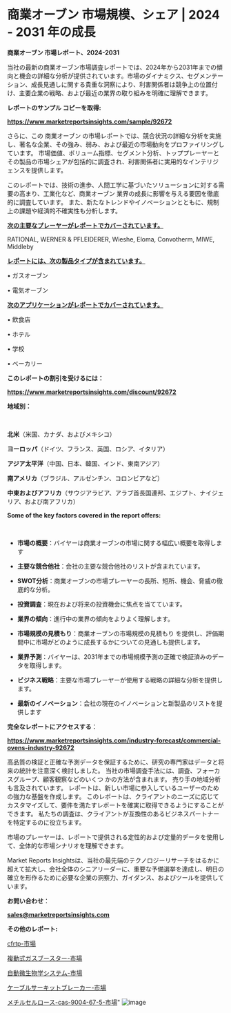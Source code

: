 # 商業オーブン 市場規模、シェア | 2024 - 2031 年の成長

<strong>商業オーブン 市場レポート、2024-2031</strong>

当社の最新の商業オーブン市場調査レポートでは、2024年から2031年までの傾向と機会の詳細な分析が提供されています。市場のダイナミクス、セグメンテーション、成長見通しに関する貴重な洞察により、利害関係者は競争上の位置付け、主要企業の戦略、および最近の業界の取り組みを明確に理解できます。



<strong>レポートのサンプル コピーを取得:</strong> <a href=https://www.marketreportsinsights.com/sample/92672>

<strong><u>https://www.marketreportsinsights.com/sample/92672</u></strong></a>

さらに、この 商業オーブン の市場レポートでは、競合状況の詳細な分析を実施し、著名な企業、その強み、弱み、および最近の市場動向をプロファイリングしています。 市場価値、ボリューム指標、セグメント分析、トッププレーヤーとその製品の市場シェアが包括的に調査され、利害関係者に実用的なインテリジェンスを提供します。

このレポートでは、技術の進歩、人間工学に基づいたソリューションに対する需要の高まり、工業化など、商業オーブン 業界の成長に影響を与える要因を徹底的に調査しています。 また、新たなトレンドやイノベーションとともに、規制上の課題や経済的不確実性も分析します。



<strong><u>次の主要なプレーヤーがレポートでカバーされています。</u></strong>

RATIONAL, WERNER & PFLEIDERER, Wieshe, Eloma, Convotherm, MIWE, Middleby



<strong><u><b>レポートには、次の製品タイプが含まれています。</b></u></strong>

• ガスオーブン

• 電気オーブン



<strong><u><b>次のアプリケーションがレポートでカバーされています。</b></u></strong>

• 飲食店

• ホテル

• 学校

• ベーカリー



<strong><b>このレポートの割引を受けるには：</b></strong>

<a href=https://www.marketreportsinsights.com/discount/92672>

<strong><u>https://www.marketreportsinsights.com/discount/92672</u></strong></a>



<strong>地域別：</strong>

<strong> </strong>



<strong>北米</strong>（米国、カナダ、およびメキシコ）



<strong>ヨーロッパ</strong>（ドイツ、フランス、英国、ロシア、イタリア）



<strong>アジア太平洋</strong>（中国、日本、韓国、インド、東南アジア）



<strong>南アメリカ</strong>（ブラジル、アルゼンチン、コロンビアなど）



<strong>中東およびアフリカ</strong>（サウジアラビア、アラブ首長国連邦、エジプト、ナイジェリア、および南アフリカ）



<strong>Some of the key factors covered in the report offers:</strong>

<strong> </strong>
<ul>
  <li>

<strong>市場の概要</strong>：バイヤーは商業オーブンの市場に関する幅広い概要を取得します</li>
  <li>

<strong>主要な競合他社</strong>：会社の主要な競合他社のリストが含まれています。</li>
  <li>

<strong>SWOT分析</strong>：商業オーブンの市場プレーヤーの長所、短所、機会、脅威の徹底的な分析。</li>
  <li>

<strong>投資調査</strong>：現在および将来の投資機会に焦点を当てています。</li>
  <li>

<strong>業界の傾向</strong>：進行中の業界の傾向をよりよく理解します。</li>
  <li>

<strong>市場規模の見積もり</strong>：商業オーブンの市場規模の見積もり を提供し、評価期間中に市場がどのように成長するかについての見通しも提供します。</li>
  <li>

<strong>業界予測</strong>：バイヤーは、2031年までの市場規模予測の正確で検証済みのデータを取得します。</li>
  <li>

<strong>ビジネス戦略</strong>：主要な市場プレーヤーが使用する戦略の詳細な分析を提供します。</li>
  <li>

<strong>最新のイノベーション</strong>：会社の現在のイノベーションと新製品のリストを提供します</li>
</ul>


<strong>完全なレポートにアクセスする</strong>：

<a href=https://www.marketreportsinsights.com/industry-forecast/commercial-ovens-industry-92672>

<strong><u>https://www.marketreportsinsights.com/industry-forecast/commercial-ovens-industry-92672</u></strong></a>

高品質の検証と正確な予測データを保証するために、研究の専門家はデータと将来の統計を注意深く検討しました。 当社の市場調査手法には、調査、フォーカスグループ、顧客観察などのいくつ かの方法が含まれます。 売り手の地域分析も言及されています。 レポートは、新しい市場に参入しているユーザーのための強力な基盤を作成します。 このレポートは、クライアントのニーズに応じてカスタマイズして、要件を満たすレポートを確実に取得できるようにすることができます。 私たちの調査は、クライアントが互換性のあるビジネスパートナーを特定するのに役立ちます。

市場のプレーヤーは、レポートで提供される定性的および定量的データを使用して、全体的な市場シナリオを理解できます。

Market Reports Insightsは、当社の最先端のテクノロジーリサーチをはるかに超えて拡大し、会社全体のシニアリーダーに、重要な予備選挙を達成し、明日の確立を形作るために必要な企業の洞察力、ガイダンス、およびツールを提供しています。



<strong><b>お問い合わせ</b></strong>：

<a href=mailto:sales@marketreportsinsights.com>

<strong><u>sales@marketreportsinsights.com</u></strong></a>



<strong>その他のレポート:</strong>

<a href=https://www.linkedin.com/pulse/cfrtp-市場-2023-新興市場-将来の動向と市場需要-2030-analytics-achievers-24-analysis-cxx1f/>cfrtp-市場</a>

<a href=https://www.linkedin.com/pulse/複動式ガスブースター-市場-2023-年のダイナミクスとビジネストレンド-nslwf/>複動式ガスブースター-市場</a>

<a href=https://www.linkedin.com/pulse/自動微生物学システム-市場-2023-競争分析と事業成長-2030-2km3f/>自動微生物学システム-市場</a>

<a href=https://www.linkedin.com/pulse/ケーブルサーキットブレーカー-市場-2023-推進要因と成長機会-2030-prl1f/>ケーブルサーキットブレーカー-市場</a>

<a href=https://www.linkedin.com/pulse/メチルセルロース-cas-9004-67-5-市場-2023-新興市場-gohtf/>メチルセルロース-cas-9004-67-5-市場</a>"
![image](https://github.com/keshav9650/Market--Growth/assets/164496465/1fa3d74b-5222-4025-9a3a-51188a9ec488)
